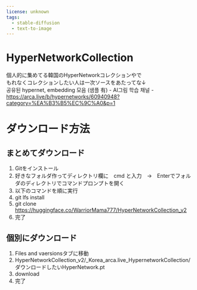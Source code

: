 ```yaml
---
license: unknown
tags:
  - stable-diffusion
  - text-to-image
---
```


# HyperNetworkCollection
個人的に集めてる韓国のHyperNetworkコレクションやで  
もれなくコレクションしたい人は一次ソースをあたってな↓  
공유된 hypernet, embedding 모음 (샘플 有) - AI그림 학습 채널 - https://arca.live/b/hypernetworks/60940948?category=%EA%B3%B5%EC%9C%A0&p=1

# ダウンロード方法

## まとめてダウンロード
1. Gitをインストール
2. 好きなフォルダ作ってディレクトリ欄に　cmd と入力　→　Enterでフォルダのディレクトリでコマンドプロンプトを開く
3. 以下のコマンドを順に実行
4. git lfs install
5. git clone https://huggingface.co/WarriorMama777/HyperNetworkCollection_v2
6. 完了

## 個別にダウンロード
1. Files and vaersionsタブに移動
2. HyperNetworkCollection_v2/_Korea_arca.live_HypernetworkCollection/ダウンロードしたいHyperNetwork.pt
3. download
4. 完了